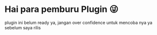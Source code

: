# Hai para pemburu Plugin 😜
plugin ini belum ready ya, jangan over confidence untuk mencoba nya ya sebelum saya rilis 
